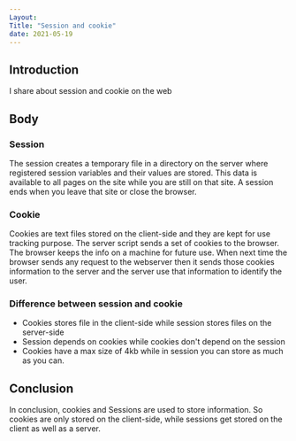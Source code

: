```yaml
---
Layout:
Title: "Session and cookie"
date: 2021-05-19
---
```


## Introduction

I share about session and cookie on the web

## Body

### Session

The session creates a temporary file in a directory on the server where registered session variables and their values are stored. This data is available to all pages on the site while you are still on that site. A session ends when you leave that site or close the browser.

### Cookie

Cookies are text files stored on the client-side and they are kept for use tracking purpose. The server script sends a set of cookies to the browser. The browser keeps the info on a machine for future use. When next time the browser sends any request to the webserver then it sends those cookies information to the server and the server use that information to identify the user.

### Difference between session and cookie

- Cookies stores file in the client-side while session stores files on the server-side
- Session depends on cookies while cookies don't depend on the session
- Cookies have a max size of 4kb while in session you can store as much as you can.

## Conclusion

In conclusion, cookies and Sessions are used to store information. So cookies are only stored on the client-side, while sessions get stored on the client as well as a server.
